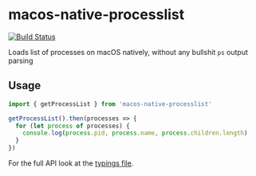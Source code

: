# macos-native-processlist

[![Build Status](https://travis-ci.com/Eugeny/macos-native-processlist.svg?branch=master)](https://travis-ci.com/Eugeny/macos-native-processlist)

Loads list of processes on macOS natively, without any bullshit `ps` output parsing

## Usage

```js
import { getProcessList } from 'macos-native-processlist'

getProcessList().then(processes => {
  for (let process of processes) {
    console.log(process.pid, process.name, process.children.length)
  }
})
```

For the full API look at the [typings file](./typings/macos-native-processlist.d.ts).
